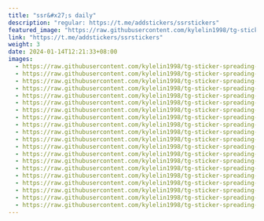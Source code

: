 ```yaml
---
title: "ssr&#x27;s daily"
description: "regular: https://t.me/addstickers/ssrstickers"
featured_image: "https://raw.githubusercontent.com/kylelin1998/tg-sticker-spreading-worldwide-images/main/img/6c37c23c-e805-446f-8608-e2d315138f67.jpg"
link: "https://t.me/addstickers/ssrstickers"
weight: 3
date: 2024-01-14T12:21:33+08:00
images:
  - https://raw.githubusercontent.com/kylelin1998/tg-sticker-spreading-worldwide-images/main/img/6c37c23c-e805-446f-8608-e2d315138f67.jpg
  - https://raw.githubusercontent.com/kylelin1998/tg-sticker-spreading-worldwide-images/main/img/ee55146e-0d30-4221-80ea-4162bf96005c.jpg
  - https://raw.githubusercontent.com/kylelin1998/tg-sticker-spreading-worldwide-images/main/img/2bdeabfc-94ba-451f-9f8a-8f17f76df8cc.jpg
  - https://raw.githubusercontent.com/kylelin1998/tg-sticker-spreading-worldwide-images/main/img/34156cda-971f-4ed9-a41a-f95f09f9c11d.jpg
  - https://raw.githubusercontent.com/kylelin1998/tg-sticker-spreading-worldwide-images/main/img/b8ccfd73-4113-4d9c-ab06-d75a75c42133.jpg
  - https://raw.githubusercontent.com/kylelin1998/tg-sticker-spreading-worldwide-images/main/img/04e72eec-1552-4401-bb62-1e8d95f987ad.jpg
  - https://raw.githubusercontent.com/kylelin1998/tg-sticker-spreading-worldwide-images/main/img/6787a7d6-893e-43b1-9ced-923b26e54a88.jpg
  - https://raw.githubusercontent.com/kylelin1998/tg-sticker-spreading-worldwide-images/main/img/358c1af2-d7bc-4bb3-9458-1c5fe8928b67.jpg
  - https://raw.githubusercontent.com/kylelin1998/tg-sticker-spreading-worldwide-images/main/img/78620142-5e7f-4b17-b212-96f0ad540157.jpg
  - https://raw.githubusercontent.com/kylelin1998/tg-sticker-spreading-worldwide-images/main/img/d42d1d0f-321e-4a09-af1d-b4f766a6d656.jpg
  - https://raw.githubusercontent.com/kylelin1998/tg-sticker-spreading-worldwide-images/main/img/eba3aa1f-7b3c-41f9-bb6f-82a9f1c02c27.jpg
  - https://raw.githubusercontent.com/kylelin1998/tg-sticker-spreading-worldwide-images/main/img/8de9cf61-1889-4504-9f11-27438501c1ce.jpg
  - https://raw.githubusercontent.com/kylelin1998/tg-sticker-spreading-worldwide-images/main/img/d8de5786-463f-4c1a-abb3-a3875e78d117.jpg
  - https://raw.githubusercontent.com/kylelin1998/tg-sticker-spreading-worldwide-images/main/img/96a254f3-67b5-45ae-90b0-3369a7ef6d01.jpg
  - https://raw.githubusercontent.com/kylelin1998/tg-sticker-spreading-worldwide-images/main/img/7d0f2800-7e21-4de5-9923-72c8bcd9172c.jpg
  - https://raw.githubusercontent.com/kylelin1998/tg-sticker-spreading-worldwide-images/main/img/a2e7c00d-afd3-4a9e-9560-9ea13d3236c2.jpg
  - https://raw.githubusercontent.com/kylelin1998/tg-sticker-spreading-worldwide-images/main/img/a1bf1e7a-3485-4c30-b1ae-d789345b2951.jpg
  - https://raw.githubusercontent.com/kylelin1998/tg-sticker-spreading-worldwide-images/main/img/b3633969-af33-48dc-a138-594183f48ee1.jpg
  - https://raw.githubusercontent.com/kylelin1998/tg-sticker-spreading-worldwide-images/main/img/3d375b22-3690-4018-b309-ebaddd7c30ec.jpg
  - https://raw.githubusercontent.com/kylelin1998/tg-sticker-spreading-worldwide-images/main/img/ddef12fc-83f5-4005-81ef-fa3a74d96892.jpg
---
```

